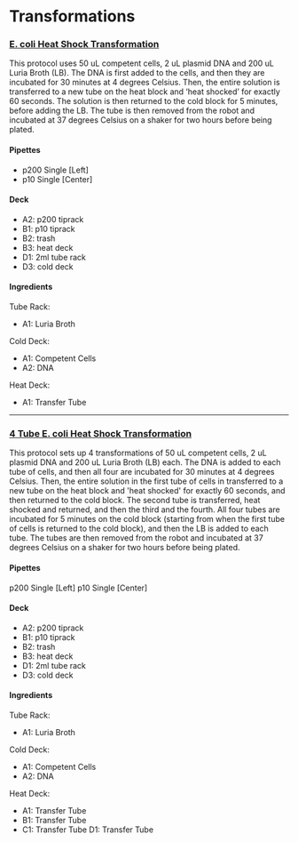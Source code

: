 # Transformations

### [E. coli Heat Shock Transformation](heat_shock.json)
This protocol uses 50 uL competent cells, 2 uL plasmid DNA and 200 uL Luria Broth (LB). The DNA is first added to the cells, and then they are incubated for 30 minutes at 4 degrees Celsius. Then, the entire solution is transferred to a new tube on the heat block and ‘heat shocked’ for exactly 60 seconds. The solution is then returned to the cold block for 5 minutes, before adding the LB. The tube is then removed from the robot and incubated at 37 degrees Celsius on a shaker for two hours before being plated.

#### Pipettes
* p200 Single [Left]
* p10 Single [Center]

#### Deck
* A2: p200 tiprack
* B1: p10 tiprack
* B2: trash
* B3: heat deck
* D1: 2ml tube rack
* D3: cold deck

#### Ingredients
Tube Rack:

* A1: Luria Broth

Cold Deck:

* A1: Competent Cells
* A2: DNA

Heat Deck:

* A1: Transfer Tube

---

### [4 Tube E. coli Heat Shock Transformation](4tube_heat_shock.json)
This protocol sets up 4 transformations of 50 uL competent cells, 2 uL plasmid DNA and 200 uL Luria Broth (LB) each. The DNA is added to each tube of cells, and then all four are incubated for 30 minutes at 4 degrees Celsius. Then, the entire solution in the first tube of cells in transferred to a new tube on the heat block and 'heat shocked' for exactly 60 seconds, and then returned to the cold block. The second tube is transferred, heat shocked and returned, and then the third and the fourth. All four tubes are incubated for 5 minutes on the cold block (starting from when the first tube of cells is returned to the cold block), and then the LB is added to each tube. The tubes are then removed from the robot and incubated at 37 degrees Celsius on a shaker for two hours before being plated.

#### Pipettes
p200 Single [Left]
p10 Single [Center]

#### Deck
* A2: p200 tiprack
* B1: p10 tiprack
* B2: trash
* B3: heat deck
* D1: 2ml tube rack
* D3: cold deck

#### Ingredients
Tube Rack:

* A1: Luria Broth

Cold Deck:

* A1: Competent Cells
* A2: DNA

Heat Deck:

* A1: Transfer Tube
* B1: Transfer Tube
* C1: Transfer Tube
	D1: Transfer Tube
